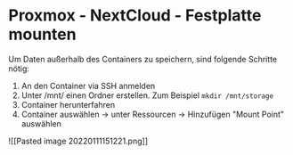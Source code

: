 # Proxmox -  NextCloud - Festplatte mounten
Um Daten außerhalb des Containers zu speichern, sind folgende Schritte nötig:

1. An den Container via SSH anmelden
2. Unter /mnt/ einen Ordner erstellen. Zum Beispiel `mkdir /mnt/storage`
3. Container herunterfahren
4. Container auswählen -> unter Ressourcen -> Hinzufügen "Mount Point" auswählen

![[Pasted image 20220111151221.png]]